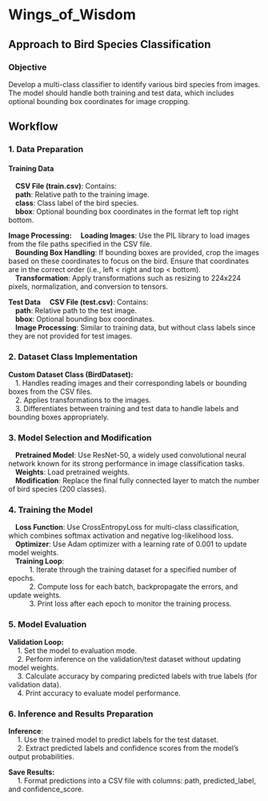 # Wings_of_Wisdom

## Approach to Bird Species Classification
### Objective
Develop a multi-class classifier to identify various bird species from images. The model should handle both training and test data, which includes optional bounding box coordinates for image cropping.

## Workflow
### 1. Data Preparation
#### Training Data
&emsp;**CSV File (train.csv)**: Contains:<br/>
&emsp;**path**: Relative path to the training image.<br/>
&emsp;**class**: Class label of the bird species.<br/>
&emsp;**bbox**: Optional bounding box coordinates in the format left top right bottom.<br/>
      
**Image Processing:**
&emsp;**Loading Images**: Use the PIL library to load images from the file paths specified in the CSV file.<br/>
&emsp;**Bounding Box Handling**: If bounding boxes are provided, crop the images based on these coordinates to focus on the bird. Ensure that coordinates are in the correct order (i.e., left < right and top < bottom).<br/>
&emsp;**Transformation**: Apply transformations such as resizing to 224x224 pixels, normalization, and conversion to tensors.<br/>
    
**Test Data**
&emsp;**CSV File (test.csv)**: Contains:<br/>
&emsp;**path**: Relative path to the test image.<br/>
&emsp;**bbox**: Optional bounding box coordinates.<br/>
&emsp;**Image Processing**: Similar to training data, but without class labels since they are not provided for test images.<br/>

### 2. Dataset Class Implementation
**Custom Dataset Class (BirdDataset):**<br/>
&emsp;1. Handles reading images and their corresponding labels or bounding boxes from the CSV files.<br/>
&emsp;2. Applies transformations to the images.<br/>
&emsp;3. Differentiates between training and test data to handle labels and bounding boxes appropriately.<br/>
    
### 3. Model Selection and Modification
&emsp;**Pretrained Model**: Use ResNet-50, a widely used convolutional neural network known for its strong performance in image classification tasks.<br/>
&emsp;**Weights**: Load pretrained weights.<br/>
&emsp;**Modification**: Replace the final fully connected layer to match the number of bird species (200 classes).<br/>
    
### 4. Training the Model
&emsp;**Loss Function**: Use CrossEntropyLoss for multi-class classification, which combines softmax activation and negative log-likelihood loss.<br/>
&emsp;**Optimizer**: Use Adam optimizer with a learning rate of 0.001 to update model weights.<br/>
&emsp;**Training Loop**:<br/>
&emsp;&emsp;&emsp;1. Iterate through the training dataset for a specified number of epochs.<br/>
&emsp;&emsp;&emsp;2. Compute loss for each batch, backpropagate the errors, and update weights.<br/>
&emsp;&emsp;&emsp;3. Print loss after each epoch to monitor the training process.<br/>
          
### 5. Model Evaluation
**Validation Loop:**<br/>
&emsp; 1. Set the model to evaluation mode.<br/>
&emsp; 2. Perform inference on the validation/test dataset without updating model weights.<br/>
&emsp; 3. Calculate accuracy by comparing predicted labels with true labels (for validation data).<br/>
&emsp; 4. Print accuracy to evaluate model performance.<br/>
      
### 6. Inference and Results Preparation
**Inference**:<br/>
&emsp; 1. Use the trained model to predict labels for the test dataset.<br/>
&emsp; 2. Extract predicted labels and confidence scores from the model’s output probabilities.<br/>
      
**Save Results:**<br/>
&emsp; 1. Format predictions into a CSV file with columns: path, predicted_label, and confidence_score.<br/>
